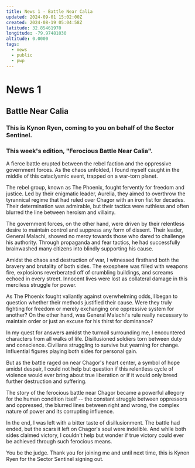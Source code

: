 ```yaml
---
title: News 1 - Battle Near Calia
updated: 2024-09-01 15:02:00Z
created: 2024-08-19 05:04:58Z
latitude: 32.85461970
longitude: -79.97481030
altitude: 0.0000
tags:
  - news
  - public
  - pwp
---
```


# News 1

## Battle Near Calia

### This is Kynon Ryen, coming to you on behalf of the Sector Sentinel.

### This week's edition, "Ferocious Battle Near Calia".

A fierce battle erupted between the rebel faction and the oppressive government forces. As the chaos unfolded, I found myself caught in the middle of this cataclysmic event, trapped on a war-torn planet.

The rebel group, known as The Phoenix, fought fervently for freedom and justice. Led by their enigmatic leader, Aurelia, they aimed to overthrow the tyrannical regime that had ruled over Chagor with an iron fist for decades. Their determination was admirable, but their tactics were ruthless and often blurred the line between heroism and villainy.

The government forces, on the other hand, were driven by their relentless desire to maintain control and suppress any form of dissent. Their leader, General Malachi, showed no mercy towards those who dared to challenge his authority. Through propaganda and fear tactics, he had successfully brainwashed many citizens into blindly supporting his cause.

Amidst the chaos and destruction of war, I witnessed firsthand both the bravery and brutality of both sides. The exosphere was filled with weapons fire, explosions reverberated off of crumbling buildings, and screams echoed in every street. Innocent lives were lost as collateral damage in this merciless struggle for power.

As The Phoenix fought valiantly against overwhelming odds, I began to question whether their methods justified their cause. Were they truly fighting for freedom or merely exchanging one oppressive system for another? On the other hand, was General Malachi\'s rule really necessary to maintain order or just an excuse for his thirst for dominance?

In my quest for answers amidst the turmoil surrounding me, I encountered characters from all walks of life. Disillusioned soldiers torn between duty and conscience. Civilians struggling to survive but yearning for change. Influential figures playing both sides for personal gain.

But as the battle raged on near Chagor\'s heart center, a symbol of hope amidst despair, I could not help but question if this relentless cycle of violence would ever bring about true liberation or if it would only breed further destruction and suffering.

The story of the ferocious battle near Chagor became a powerful allegory for the human condition itself -- the constant struggle between oppressors and oppressed, the blurred lines between right and wrong, the complex nature of power and its corrupting influence.

In the end, I was left with a bitter taste of disillusionment. The battle had ended, but the scars it left on Chagor\'s soul were indelible. And while both sides claimed victory, I couldn\'t help but wonder if true victory could ever be achieved through such ferocious means.

You be the judge. Thank you for joining me and until next time, this is Kynon Ryen for the Sector Sentinel signing out.
